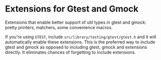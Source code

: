 # Extensions for Gtest and Gmock

Extensions that enable better support of util types in gtest and gmock: pretty printers, matchers, some convenience macros.

If you're using `GTEST`, include `src/library/testing/gtest/gtest.h` and it will automatically enable these extensions. This is the preferred way to include gtest and gmock as opposed to including gtest, gmock and extensions directly. It eliminates chances of forgetting to include extensions.
